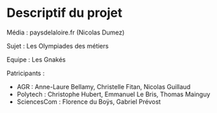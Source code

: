 # Descriptif du projet

Média : paysdelaloire.fr (Nicolas Dumez)

Sujet : Les Olympiades des métiers

Equipe : Les Gnakés

Patricipants :
- AGR : Anne-Laure Bellamy, Christelle Fitan, Nicolas Guillaud
- Polytech : Christophe Hubert, Emmanuel Le Bris, Thomas Mainguy
- SciencesCom : Florence du Boÿs, Gabriel Prévost
